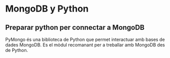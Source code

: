 # MongoDB y Python

## Preparar python per connectar a MongoDB

PyMongo és una biblioteca de Python que permet interactuar amb bases de dades MongoDB.
Es el mòdul recomanant per a treballar amb MongoDB des de Python.